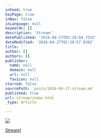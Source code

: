```yaml
---
inFeed: true
hasPage: true
inNav: false
inLanguage: null
keywords: []
description: 'Stream!'
datePublished: '2016-04-27T02:20:04.753Z'
dateModified: '2016-04-27T02:10:57.036Z'
title: ''
author: []
authors: []
publisher:
  name: null
  domain: null
  url: null
  favicon: null
starred: false
sourcePath: _posts/2016-04-27-stream.md
published: true
url: stream/index.html
_type: Article

---
```

![](https://the-grid-user-content.s3-us-west-2.amazonaws.com/c4ceb8ce-c055-4486-b133-44dfb0316f91.png)

[Stream!][0]

[0]: twitch.tv/depravare